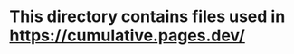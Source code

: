 # This directory contains files used in <a href="https://cumulative.pages.dev/">https://cumulative.pages.dev/</a>
